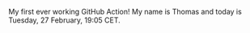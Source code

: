 My first ever working GitHub Action!
My name is Thomas and today is Tuesday, 27 February, 19:05 CET. 
